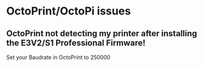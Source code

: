 # OctoPrint/OctoPi issues
## OctoPrint not detecting my printer after installing the E3V2/S1 Professional Firmware!
Set your Baudrate in OctoPrint to 250000
